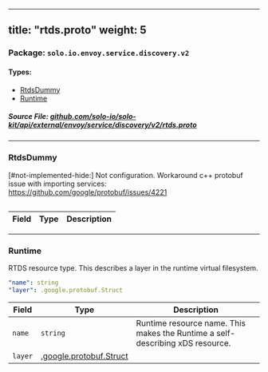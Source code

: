 
---
title: "rtds.proto"
weight: 5
---

<!-- Code generated by solo-kit. DO NOT EDIT. -->


### Package: `solo.io.envoy.service.discovery.v2` 
#### Types:


- [RtdsDummy](#rtdsdummy)
- [Runtime](#runtime)
  



##### Source File: [github.com/solo-io/solo-kit/api/external/envoy/service/discovery/v2/rtds.proto](https://github.com/solo-io/solo-kit/blob/master/api/external/envoy/service/discovery/v2/rtds.proto)





---
### RtdsDummy

 
[#not-implemented-hide:] Not configuration. Workaround c++ protobuf issue with importing
services: https://github.com/google/protobuf/issues/4221

```yaml

```

| Field | Type | Description |
| ----- | ---- | ----------- | 




---
### Runtime

 
RTDS resource type. This describes a layer in the runtime virtual filesystem.

```yaml
"name": string
"layer": .google.protobuf.Struct

```

| Field | Type | Description |
| ----- | ---- | ----------- | 
| `name` | `string` | Runtime resource name. This makes the Runtime a self-describing xDS resource. |
| `layer` | [.google.protobuf.Struct](https://developers.google.com/protocol-buffers/docs/reference/csharp/class/google/protobuf/well-known-types/struct) |  |





<!-- Start of HubSpot Embed Code -->
<script type="text/javascript" id="hs-script-loader" async defer src="//js.hs-scripts.com/5130874.js"></script>
<!-- End of HubSpot Embed Code -->
